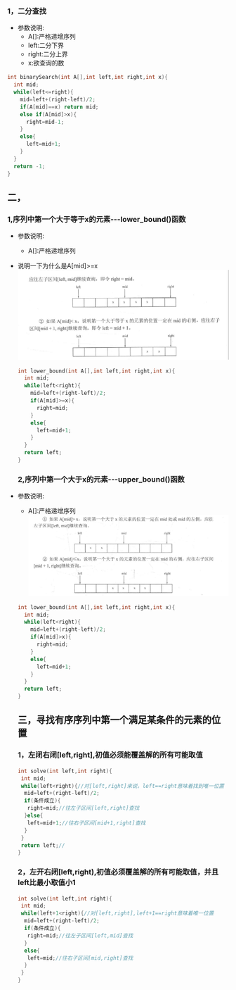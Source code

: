 
### 1，二分查找
* 参数说明:
  * A[]:严格递增序列
  * left:二分下界
  * right:二分上界
  * x:欲查询的数
```cpp
int binarySearch(int A[],int left,int right,int x){
  int mid;
  while(left<=right){
    mid=left+(right-left)/2;
    if(A[mid]==x) return mid;
    else if(A[mid]>x){
      right=mid-1;
    }
    else{
      left=mid+1;
    }
  }
  return -1;
}

```
## 二，
### 1,序列中第一个大于等于x的元素---lower_bound()函数
* 参数说明:
  * A[]:严格递增序列
* 说明一下为什么是A[mid]>=x
![](https://github.com/BinGYiZhanG/PAT/blob/master/Images/06301313.png)

  ```cpp
  int lower_bound(int A[],int left,int right,int x){
    int mid;
    while(left<right){
      mid=left+(right-left)/2;
      if(A[mid]>=x){
        right=mid;
      }
      else{
        left=mid+1;
      }
    }
    return left;
  }
  
  ```
  
  ### 2,序列中第一个大于x的元素---upper_bound()函数
* 参数说明:
  * A[]:严格递增序列
![](https://github.com/BinGYiZhanG/PAT/blob/master/Images/06301315.png)
  ```cpp
  int lower_bound(int A[],int left,int right,int x){
    int mid;
    while(left<right){
      mid=left+(right-left)/2;
      if(A[mid]>x){
        right=mid;
      }
      else{
        left=mid+1;
      }
    }
    return left;
  }
  
  ```
  
  ## 三，寻找有序序列中第一个满足某条件的元素的位置
  ### 1，左闭右闭[left,right],初值必须能覆盖解的所有可能取值
  ```cpp
  int solve(int left,int right){
   int mid;
   while(left<right){//对[left,right]来说，left==right意味着找到唯一位置
    mid=left+(right-left)/2;
    if(条件成立){
     right=mid;//往左子区间[left,right]查找
    }else{
     left=mid+1;//往右子区间[mid+1,right]查找
    }
   }
   return left;//
  }
  ```
  ### 2，左开右闭[left,right),初值必须覆盖解的所有可能取值，并且left比最小取值小1
  
  ```cpp
  int solve(int left,int right){
   int mid;
   while(left+1<right){//对[left,right],left+1==right意味着唯一位置
    mid=left+(right-left)/2;
    if(条件成立){
     right=mid;//往左子区间[left,mid]查找
    }
    else{
     left=mid;//往右子区间[mid,right]查找
    }
   }
  }
  
  
  
  
  
